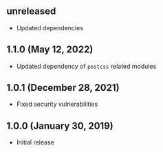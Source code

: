 ## unreleased

* Updated dependencies

## 1.1.0 (May 12, 2022)

* Updated dependency of `postcss` related modules

## 1.0.1 (December 28, 2021)

* Fixed security vulnerabilities

## 1.0.0 (January 30, 2019)

* Initial release
